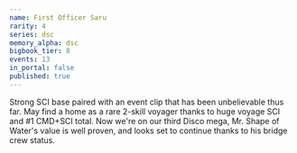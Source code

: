 ```yaml
---
name: First Officer Saru
rarity: 4
series: dsc
memory_alpha: dsc
bigbook_tier: 8
events: 13
in_portal: false
published: true
---
```


Strong SCI base paired with an event clip that has been unbelievable thus far. May find a home as a rare 2-skill voyager thanks to huge voyage SCI and #1 CMD+SCI total. Now we're on our third Disco mega, Mr. Shape of Water's value is well proven, and looks set to continue thanks to his bridge crew status.
